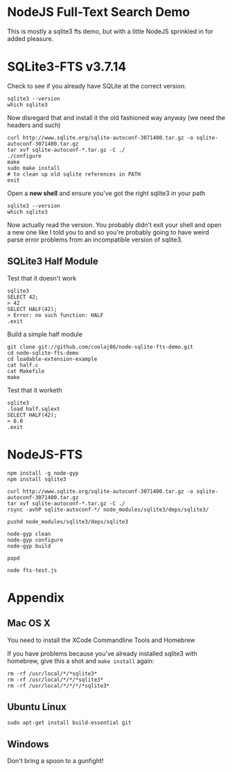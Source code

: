 NodeJS Full-Text Search Demo
===

This is mostly a sqlite3 fts demo, but with a little NodeJS sprinkled in for added pleasure.


SQLite3-FTS v3.7.14
===

Check to see if you already have SQLite at the correct version:

    sqlite3 --version
    which sqlite3

Now disregard that and install it the old fashioned way anyway (we need the headers and such)

    curl http://www.sqlite.org/sqlite-autoconf-3071400.tar.gz -o sqlite-autoconf-3071400.tar.gz
    tar xvf sqlite-autoconf-*.tar.gz -C ./
    ./configure
    make
    sudo make install
    # to clean up old sqlite references in PATH
    exit

Open a **new shell** and ensure you've got the right sqlite3 in your path

    sqlite3 --version
    which sqlite3

Now actually read the version. You probably didn't exit your shell and open a new one like
I told you to and so you're probably going to have weird parse error problems from an
incompatible version of sqlite3.

SQLite3 Half Module
---

Test that it doesn't work

    sqlite3
    SELECT 42;
    > 42
    SELECT HALF(42);
    > Error: no such function: HALF
    .exit

Build a simple half module

    git clone git://github.com/coolaj86/node-sqlite-fts-demo.git
    cd node-sqlite-fts-demo
    cd loadable-extension-example
    cat half.c
    cat Makefile
    make

Test that it worketh

    sqlite3
    .load half.sqlext
    SELECT HALF(42);
    > 6.0
    .exit

NodeJS-FTS
===

    npm install -g node-gyp
    npm install sqlite3

    curl http://www.sqlite.org/sqlite-autoconf-3071400.tar.gz -o sqlite-autoconf-3071400.tar.gz
    tar xvf sqlite-autoconf-*.tar.gz -C ./
    rsync -avhP sqlite-autoconf-*/ node_modules/sqlite3/deps/sqlite3/

    pushd node_modules/sqlite3/deps/sqlite3

    node-gyp clean
    node-gyp configure
    node-gyp build

    popd

    node fts-test.js

Appendix
===

Mac OS X
---

You need to install the XCode Commandline Tools and Homebrew

If you have problems because you've already installed sqlite3 with homebrew, give this a shot and `make install` again:

    rm -rf /usr/local/*/*sqlite3*
    rm -rf /usr/local/*/*/*sqlite3*
    rm -rf /usr/local/*/*/*/*sqlite3*

Ubuntu Linux
---

    sudo apt-get install build-essential git

Windows
---

Don't bring a spoon to a gunfight!
